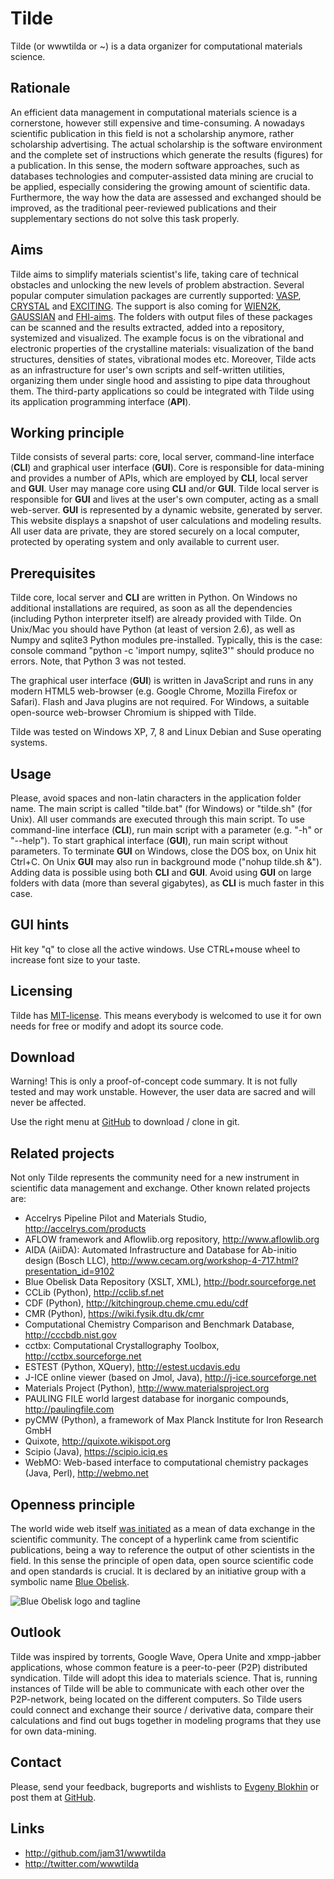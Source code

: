 Tilde
==========

Tilde (or wwwtilda or ~) is a data organizer for computational materials science.

## Rationale

An efficient data management in computational materials science is a cornerstone, however still expensive and time-consuming. A nowadays scientific publication in this field is not a scholarship anymore, rather scholarship advertising. The actual scholarship is the software environment and the complete set of instructions which generate the results (figures) for a publication. In this sense, the modern software approaches, such as databases technologies and computer-assisted data mining are crucial to be applied, especially considering the growing amount of scientific data. Furthermore, the way how the data are assessed and exchanged should be improved, as the traditional peer-reviewed publications and their supplementary sections do not solve this task properly.

## Aims

Tilde aims to simplify materials scientist's life, taking care of technical obstacles and unlocking the new levels of problem abstraction. Several popular computer simulation packages are currently supported: [VASP](http://www.vasp.at), [CRYSTAL](http://www.crystal.unito.it) and [EXCITING](http://exciting-code.org). The support is also coming for [WIEN2K](http://www.wien2k.at), [GAUSSIAN](http://gaussian.com) and [FHI-aims](http://aims.fhi-berlin.mpg.de). The folders with output files of these packages can be scanned and the results extracted, added into a repository, systemized and visualized. The example focus is on the vibrational and electronic properties of the crystalline materials: visualization of the band structures, densities of states, vibrational modes etc. Moreover, Tilde acts as an infrastructure for user's own scripts and self-written utilities, organizing them under single hood and assisting to pipe data throughout them. The third-party applications so could be integrated with Tilde using its application programming interface (**API**).

## Working principle

Tilde consists of several parts: core, local server, command-line interface (**CLI**) and graphical user interface (**GUI**). Core is responsible for data-mining and provides a number of APIs, which are employed by **CLI**, local server and **GUI**. User may manage core using **CLI** and/or **GUI**. Tilde local server is responsible for **GUI** and lives at the user's own computer, acting as a small web-server. **GUI** is represented by a dynamic website, generated by server. This website displays a snapshot of user calculations and modeling results. All user data are private, they are stored securely on a local computer, protected by operating system and only available to current user.

## Prerequisites

Tilde core, local server and **CLI** are written in Python. On Windows no additional installations are required, as soon as all the dependencies (including Python interpreter itself) are already provided with Tilde. On Unix/Mac you should have Python (at least of version 2.6), as well as Numpy and sqlite3 Python modules pre-installed. Typically, this is the case: console command "python -c 'import numpy, sqlite3'" should produce no errors. Note, that Python 3 was not tested.

The graphical user interface (**GUI**) is written in JavaScript and runs in any modern HTML5 web-browser (e.g. Google Chrome, Mozilla Firefox or Safari). Flash and Java plugins are not required. For Windows, a suitable open-source web-browser Chromium is shipped with Tilde.

Tilde was tested on Windows XP, 7, 8 and Linux Debian and Suse operating systems.

## Usage

Please, avoid spaces and non-latin characters in the application folder name. The main script is called "tilde.bat" (for Windows) or "tilde.sh" (for Unix). All user commands are executed through this main script. To use command-line interface (**CLI**), run main script with a parameter (e.g. "-h" or "--help"). To start graphical interface (**GUI**), run main script without parameters. To terminate **GUI** on Windows, close the DOS box, on Unix hit Ctrl+C. On Unix **GUI** may also run in background mode ("nohup tilde.sh &"). Adding data is possible using both **CLI** and **GUI**. Avoid using **GUI** on large folders with data (more than several gigabytes), as **CLI** is much faster in this case.

## GUI hints

Hit key "q" to close all the active windows. Use CTRL+mouse wheel to increase font size to your taste.

## Licensing

Tilde has [MIT-license](http://en.wikipedia.org/wiki/MIT_License). This means everybody is welcomed to use it for own needs for free or modify and adopt its source code.

## Download

Warning! This is only a proof-of-concept code summary. It is not fully tested and may work unstable. However, the user data are sacred and will never be affected.

Use the right menu at [GitHub](http://github.com/jam31/wwwtilda) to download / clone in git.

## Related projects

Not only Tilde represents the community need for a new instrument in scientific data management and exchange. Other known related projects are:

- Accelrys Pipeline Pilot and Materials Studio, http://accelrys.com/products
- AFLOW framework and Aflowlib.org repository, http://www.aflowlib.org
- AIDA (AiiDA): Automated Infrastructure and Database for Ab-initio design (Bosch LLC), http://www.cecam.org/workshop-4-717.html?presentation_id=9102
- Blue Obelisk Data Repository (XSLT, XML), http://bodr.sourceforge.net
- CCLib (Python), http://cclib.sf.net
- CDF (Python), http://kitchingroup.cheme.cmu.edu/cdf
- CMR (Python), https://wiki.fysik.dtu.dk/cmr
- Computational Chemistry Comparison and Benchmark Database, http://cccbdb.nist.gov
- cctbx: Computational Crystallography Toolbox, http://cctbx.sourceforge.net
- ESTEST (Python, XQuery), http://estest.ucdavis.edu
- J-ICE online viewer (based on Jmol, Java), http://j-ice.sourceforge.net
- Materials Project (Python), http://www.materialsproject.org
- PAULING FILE world largest database for inorganic compounds, http://paulingfile.com
- pyCMW (Python), a framework of Max Planck Institute for Iron Research GmbH
- Quixote, http://quixote.wikispot.org
- Scipio (Java), https://scipio.iciq.es
- WebMO: Web-based interface to computational chemistry packages (Java, Perl), http://webmo.net

## Openness principle

The world wide web itself [was initiated](http://en.wikipedia.org/wiki/History_of_the_World_Wide_Web) as a mean of data exchange in the scientific community. The concept of a hyperlink came from scientific publications, being a way to reference the output of other scientists in the field. In this sense the principle of open data, open source scientific code and open standards is crucial. It is declared by an initiative group with a symbolic name [Blue Obelisk](http://www.jcheminf.com/content/3/1/37).

![Blue Obelisk logo and tagline](https://wwwtilda.googlecode.com/files/blue_obelisk.gif)

## Outlook

Tilde was inspired by torrents, Google Wave, Opera Unite and xmpp-jabber applications, whose common feature is a peer-to-peer (P2P) distributed syndication. Tilde will adopt this idea to materials science. That is, running instances of Tilde will be able to communicate with each other over the P2P-network, being located on the different computers. So Tilde users could connect and exchange their source / derivative data, compare their calculations and find out bugs together in modeling programs that they use for own data-mining.

## Contact

Please, send your feedback, bugreports and wishlists to [Evgeny Blokhin](mailto:eb@tilde.pro) or post them at [GitHub](http://github.com/jam31/wwwtilda/issues).

## Links

- http://github.com/jam31/wwwtilda
- http://twitter.com/wwwtilda

